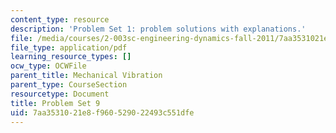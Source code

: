 ```yaml
---
content_type: resource
description: 'Problem Set 1: problem solutions with explanations.'
file: /media/courses/2-003sc-engineering-dynamics-fall-2011/7aa3531021e8f960529022493c551dfe_MIT2_003SCF11_pset9.pdf
file_type: application/pdf
learning_resource_types: []
ocw_type: OCWFile
parent_title: Mechanical Vibration
parent_type: CourseSection
resourcetype: Document
title: Problem Set 9
uid: 7aa35310-21e8-f960-5290-22493c551dfe
---
```

